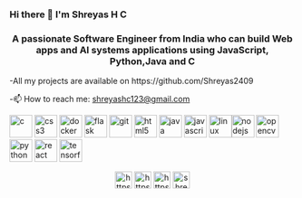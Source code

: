 ### Hi there 👋 I'm Shreyas H C
<h3 align="center">A passionate Software Engineer from India who can build Web apps and AI systems applications using JavaScript, Python,Java and C </h3>
<!--**Shreyas2409/Shreyas2409** is a ✨ _special_ ✨ repository because its `README.md` (this file) appears on your GitHub profile. -->
-All my projects are available on https://github.com/Shreyas2409

-📫 How to reach me: shreyashc123@gmail.com


<p align="left"><img src="https://devicons.github.io/devicon/devicon.git/icons/c/c-original.svg" alt="c" width="40" height="40"/> <img src="https://devicons.github.io/devicon/devicon.git/icons/css3/css3-original-wordmark.svg" alt="css3" width="40" height="40"/> <img src="https://devicons.github.io/devicon/devicon.git/icons/docker/docker-original-wordmark.svg" alt="docker" width="40" height="40"/> <img src="https://www.vectorlogo.zone/logos/pocoo_flask/pocoo_flask-icon.svg" alt="flask" width="40" height="40"/> <img src="https://www.vectorlogo.zone/logos/git-scm/git-scm-icon.svg" alt="git" width="40" height="40"/> <img src="https://devicons.github.io/devicon/devicon.git/icons/html5/html5-original-wordmark.svg" alt="html5" width="40" height="40"/> <img src="https://devicons.github.io/devicon/devicon.git/icons/java/java-original-wordmark.svg" alt="java" width="40" height="40"/> <img src="https://devicons.github.io/devicon/devicon.git/icons/javascript/javascript-original.svg" alt="javascript" width="40" height="40"/>  <img src="https://devicons.github.io/devicon/devicon.git/icons/linux/linux-original.svg" alt="linux" width="40" height="40"/><img src="https://devicons.github.io/devicon/devicon.git/icons/nodejs/nodejs-original-wordmark.svg" alt="nodejs" width="40" height="40"/> <img src="https://www.vectorlogo.zone/logos/opencv/opencv-icon.svg" alt="opencv" width="40" height="40"/> <img src="https://devicons.github.io/devicon/devicon.git/icons/python/python-original.svg" alt="python" width="40" height="40"/> <img src="https://devicons.github.io/devicon/devicon.git/icons/react/react-original-wordmark.svg" alt="react" width="40" height="40"/> <img src="https://www.vectorlogo.zone/logos/tensorflow/tensorflow-icon.svg" alt="tensorflow" width="40" height="40"/> </p>




<p align="center">
<a href="https://dev.to/shreyas2409" target="blank"><img align="center" src="https://cdn.jsdelivr.net/npm/simple-icons@3.0.1/icons/dev-dot-to.svg" alt="https://dev.to/shreyas2409" height="30" width="30" /></a>
<a href="https://www.linkedin.com/in/shreyas-h-c-69864188/" target="blank"><img align="center" src="https://cdn.jsdelivr.net/npm/simple-icons@3.0.1/icons/linkedin.svg" alt="https://www.linkedin.com/in/shreyas-h-c-69864188/" height="30" width="30" /></a>
<a href="https://www.kaggle.com/shreyas2409" target="blank"><img align="center" src="https://cdn.jsdelivr.net/npm/simple-icons@3.0.1/icons/kaggle.svg" alt="https://www.kaggle.com/shreyas2409" height="30" width="30" /></a>
<a href="https://www.hackerrank.com/shreyashc" target="blank"><img align="center" src="https://cdn.jsdelivr.net/npm/simple-icons@3.0.1/icons/hackerrank.svg" alt="shreyashc" height="30" width="30" /></a>
</p>
